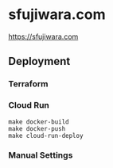 # sfujiwara.com

https://sfujiwara.com

## Deployment

### Terraform

### Cloud Run

```shell
make docker-build
make docker-push
make cloud-run-deploy
```

### Manual Settings

